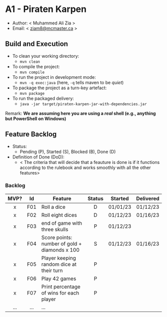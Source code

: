 # A1 - Piraten Karpen

-   Author: < Muhammed Ali Zia >
-   Email: < ziam8@mcmaster.ca >

## Build and Execution

-   To clean your working directory:
    -   `mvn clean`
-   To compile the project:
    -   `mvn compile`
-   To run the project in development mode:
    -   `mvn -q exec:java` (here, `-q` tells maven to be _quiet_)
-   To package the project as a turn-key artefact:
    -   `mvn package`
-   To run the packaged delivery:
    -   `java -jar target/piraten-karpen-jar-with-dependencies.jar`

Remark: **We are assuming here you are using a _real_ shell (e.g., anything but PowerShell on Windows)**

## Feature Backlog

-   Status:
    -   Pending (P), Started (S), Blocked (B), Done (D)
-   Definition of Done (DoD):
    -   < The criteria that will decide that a feauture is done is if it functions according to the rulebook and works smoothly with all the other features>

### Backlog

| MVP? | Id  | Feature                                       | Status | Started  | Delivered |
| :--: | :-: | --------------------------------------------- | :----: | :------: | :-------: |
|  x   | F01 | Roll a dice                                   |   D    | 01/01/23 | 01/12/23  |
|  x   | F02 | Roll eight dices                              |   D    | 01/12/23 | 01/16/23  |
|  x   | F03 | end of game with three skulls                 |   P    | 01/12/23 |           |
|  x   | F04 | Score points: number of gold + diamonds x 100 |   S    | 01/12/23 | 01/16/23  |
|  x   | F05 | Player keeping random dice at their turn      |   P    |          |
|  x   | F06 | Play 42 games                                 |   P    |          |
|  x   | F07 | Print percentage of wins for each player      |   P    |          |
| ...  | ... | ...                                           |
